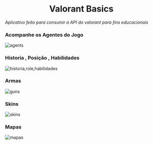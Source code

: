 <h1 align = "center"> Valorant Basics </h1>

*Aplicativo feito para consumir a API do valorant para fins educacionais*


<h3> Acompanhe os Agentes do Jogo </h3>

![agents](https://user-images.githubusercontent.com/94642889/214122211-74ded64f-38a4-4457-926e-130810c4f399.png)

<h3> Historia , Posição , Habilidades </h3>

![historia,role,habilidades](https://user-images.githubusercontent.com/94642889/214122343-a6aa85c8-e7aa-466e-9d0b-5468e22b27f4.png)

<h3> Armas </h3>

![guns](https://user-images.githubusercontent.com/94642889/214122375-4e7d025d-8a01-4d09-9a25-a077e3b7c661.png)

<h3> Skins </h3>

![skins](https://user-images.githubusercontent.com/94642889/214122390-ae3c5664-c78b-444f-95ea-1f9a8936cacd.png)

<h3> Mapas </h3>

![mapas](https://user-images.githubusercontent.com/94642889/214122397-c0b693cc-3c6a-491e-b6ed-99756d3b527c.png)


